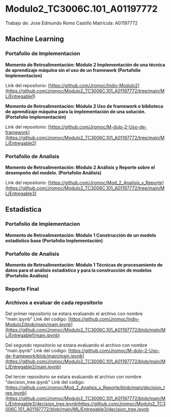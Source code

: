 # Modulo2_TC3006C.101_A01197772

Trabajo de: Jose Edmundo Romo Castillo Matricula: A01197772

## Machine Learning

### Portafolio de Implementacion

**Momento de Retroalimentación: Módulo 2 Implementación de una técnica de aprendizaje máquina sin el uso de un framework (Portafolio Implementacion)**

Link del repositorio: [https://github.com/Jromoc/Indiv-Modulo2](https://github.com/Jromoc/Modulo2_TC3006C.101_A01197772/tree/main/ML/Entregable1)

**Momento de Retroalimentación: Módulo 2 Uso de framework o biblioteca de aprendizaje máquina para la implementación de una solución. (Portafolio Implementación)**

Link del repositorio: [https://github.com/Jromoc/M-dulo-2-Uso-de-framework](https://github.com/Jromoc/Modulo2_TC3006C.101_A01197772/tree/main/ML/Entregable2)

### Portafolio de Analisis

**Momento de Retroalimentación: Módulo 2 Análisis y Reporte sobre el desempeño del modelo. (Portafolio Análisis)**

Link del repositorio: [https://github.com/Jromoc/Mod_2_Analisis_y_Reporte](https://github.com/Jromoc/Modulo2_TC3006C.101_A01197772/tree/main/ML/Entregable3)

## Estadistica

### Portafolio de Implementacion
**Momento de Retroalimentación: Módulo 1 Construcción de un modelo estadístico base (Portafolio Implementación)**

### Portafolio de Analisis 
**Momento de Retroalimentación: Módulo 1 Técnicas de procesamiento de datos para el análisis estadístico y para la construcción de modelos (Portafolio Análisis)**

### Reporte Final
### Archivos a evaluar de cada repositorio

Del primer repositorio se estara evaluando el archivo con nombre "main.ipynb" Link del codigo: [https://github.com/Jromoc/Indiv-Modulo2/blob/main/main.ipynb](https://github.com/Jromoc/Modulo2_TC3006C.101_A01197772/blob/main/ML/Entregable1/main.ipynb)

Del segundo repositorio se estara evaluando el archivo con nombre "main.ipynb" Link del codigo: [https://github.com/Jromoc/M-dulo-2-Uso-de-framework/blob/main/main.ipynb](https://github.com/Jromoc/Modulo2_TC3006C.101_A01197772/blob/main/ML/Entregable2/main.ipynb)

Del tercer repositorio se estara evaluando el archivo con nombre "decision_tree.ipynb" Link del codigo: [https://github.com/Jromoc/Mod_2_Analisis_y_Reporte/blob/main/decision_tree.ipynb](https://github.com/Jromoc/Modulo2_TC3006C.101_A01197772/blob/main/ML/Entregable3/decision_tree.ipynb)https://github.com/Jromoc/Modulo2_TC3006C.101_A01197772/blob/main/ML/Entregable3/decision_tree.ipynb
